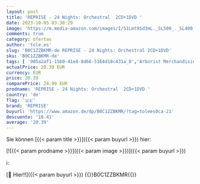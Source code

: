 ```yaml
---
layout: post
title: 'REPRISE - 24 Nights: Orchestral  2CD+1DVD '
date: 2023-10-05 03:30:29
image: 'https://m.media-amazon.com/images/I/51Lmt9Sd3mL._SL500_._SL400_.jpg'
comments: true
category: ofertas
author: 'tole.es'
slug: 'B0C1ZZBKMR-de REPRISE - 24 Nights: Orchestral 2CD+1DVD'
sku: 'B0C1ZZBKMR-de'
tags: [ '905a2af1-15b0-41e8-8d66-5164d18c431a_0','Arborist Merchandising Root','Box-Set','Box-Sets','Custom Stores','DVD & Blu-ray','Featured Categories','Formate','Musik','Musik Kategorien','Musik-CDs & Vinyl','Musik-DVDs','Regions','Self Service','Shops','USA & Großbritannien','reprise','🇩🇪', ]
actualPrice: 20.39 EUR
currency: EUR
price: 20.39
comparePrice: 24.99 EUR
prodname: 'REPRISE - 24 Nights: Orchestral  2CD+1DVD '
country: 'de'
flag: '🇩🇪'
brand: 'REPRISE'
buyurl: 'https://www.amazon.de/dp/B0C1ZZBKMR/?tag=tolees0ca-21'
descuento: '18.41'
average: '20.39'
---
```


Sie können [{{< param title >}}]({{< param buyurl >}}) hier:

[![{{< param prodname >}}]({{< param image >}})]({{< param buyurl >}})

ℹ️:


[🛒 Hier!!]({{< param buyurl >}})
{{<world>}}B0C1ZZBKMR{{</world>}}
